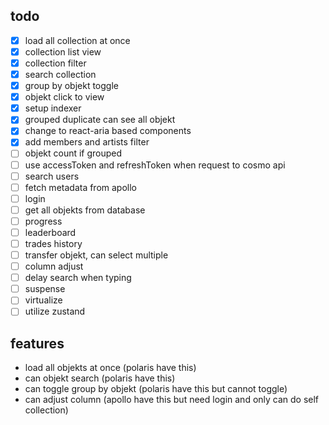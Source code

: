 ## todo

- [x] load all collection at once
- [x] collection list view
- [x] collection filter
- [x] search collection
- [x] group by objekt toggle
- [x] objekt click to view
- [x] setup indexer
- [x] grouped duplicate can see all objekt
- [x] change to react-aria based components
- [x] add members and artists filter
- [ ] objekt count if grouped
- [ ] use accessToken and refreshToken when request to cosmo api
- [ ] search users
- [ ] fetch metadata from apollo
- [ ] login
- [ ] get all objekts from database
- [ ] progress
- [ ] leaderboard
- [ ] trades history
- [ ] transfer objekt, can select multiple
- [ ] column adjust
- [ ] delay search when typing
- [ ] suspense
- [ ] virtualize
- [ ] utilize zustand

## features

- load all objekts at once (polaris have this)
- can objekt search (polaris have this)
- can toggle group by objekt (polaris have this but cannot toggle)
- can adjust column (apollo have this but need login and only can do self collection)
